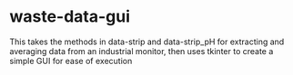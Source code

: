 # waste-data-gui
This takes the methods in data-strip and data-strip_pH for extracting and averaging data from an industrial monitor, then uses tkinter to create a simple GUI for ease of execution
